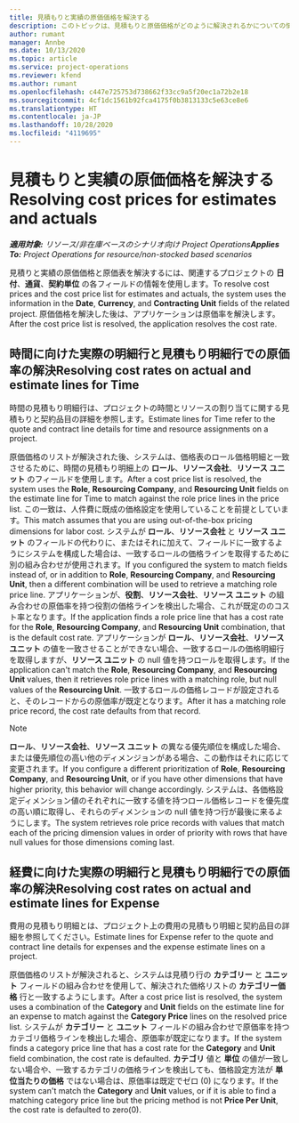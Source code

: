 ```yaml
---
title: 見積もりと実績の原価価格を解決する
description: このトピックは、見積もりと原価価格がどのように解決されるかについての情報を提供します。
author: rumant
manager: Annbe
ms.date: 10/13/2020
ms.topic: article
ms.service: project-operations
ms.reviewer: kfend
ms.author: rumant
ms.openlocfilehash: c447e725753d738662f33cc9a5f20ec1a72b2e18
ms.sourcegitcommit: 4cf1dc1561b92fca4175f0b3813133c5e63ce8e6
ms.translationtype: HT
ms.contentlocale: ja-JP
ms.lasthandoff: 10/28/2020
ms.locfileid: "4119695"
---
```

# <a name="resolving-cost-prices-for-estimates-and-actuals"></a><span data-ttu-id="62f7d-103">見積もりと実績の原価価格を解決する</span><span class="sxs-lookup"><span data-stu-id="62f7d-103">Resolving cost prices for estimates and actuals</span></span>

<span data-ttu-id="62f7d-104">_**適用対象:** リソース/非在庫ベースのシナリオ向け Project Operations_</span><span class="sxs-lookup"><span data-stu-id="62f7d-104">_**Applies To:** Project Operations for resource/non-stocked based scenarios_</span></span>

<span data-ttu-id="62f7d-105">見積りと実績の原価価格と原価表を解決するには、関連するプロジェクトの **日付**、**通貨**、**契約単位** の各フィールドの情報を使用します。</span><span class="sxs-lookup"><span data-stu-id="62f7d-105">To resolve cost prices and the cost price list for estimates and actuals, the system uses the information in the **Date**, **Currency**, and **Contracting Unit** fields of the related project.</span></span> <span data-ttu-id="62f7d-106">原価価格を解決した後は、アプリケーションは原価率を解決します。</span><span class="sxs-lookup"><span data-stu-id="62f7d-106">After the cost price list is resolved, the application resolves the cost rate.</span></span>

## <a name="resolving-cost-rates-on-actual-and-estimate-lines-for-time"></a><span data-ttu-id="62f7d-107">時間に向けた実際の明細行と見積もり明細行での原価率の解決</span><span class="sxs-lookup"><span data-stu-id="62f7d-107">Resolving cost rates on actual and estimate lines for Time</span></span>

<span data-ttu-id="62f7d-108">時間の見積もり明細行は、プロジェクトの時間とリソースの割り当てに関する見積もりと契約品目の詳細を参照します。</span><span class="sxs-lookup"><span data-stu-id="62f7d-108">Estimate lines for Time refer to the quote and contract line details for time and resource assignments on a project.</span></span>

<span data-ttu-id="62f7d-109">原価価格のリストが解決された後、システムは、価格表のロール価格明細と一致させるために、時間の見積もり明細上の **ロール**、**リソース会社**、**リソース ユニット** のフィールドを使用します。</span><span class="sxs-lookup"><span data-stu-id="62f7d-109">After a cost price list is resolved, the system uses the **Role**, **Resourcing Company**, and **Resourcing Unit** fields on the estimate line for Time to match against the role price lines in the price list.</span></span> <span data-ttu-id="62f7d-110">この一致は、人件費に既成の価格設定を使用していることを前提としています。</span><span class="sxs-lookup"><span data-stu-id="62f7d-110">This match assumes that you are using out-of-the-box pricing dimensions for labor cost.</span></span> <span data-ttu-id="62f7d-111">システムが **ロール**、**リソース会社** と **リソース ユニット** のフィールドの代わりに、またはそれに加えて、フィールドに一致するようにシステムを構成した場合は、一致するロールの価格ラインを取得するために別の組み合わせが使用されます。</span><span class="sxs-lookup"><span data-stu-id="62f7d-111">If you configured the system to match fields instead of, or in addition to **Role**, **Resourcing Company**, and **Resourcing Unit**, then a different combination will be used to retrieve a matching role price line.</span></span> <span data-ttu-id="62f7d-112">アプリケーションが、**役割**、**リソース会社**、**リソース ユニット** の組み合わせの原価率を持つ役割の価格ラインを検出した場合、これが既定ののコスト率となります。</span><span class="sxs-lookup"><span data-stu-id="62f7d-112">If the application finds a role price line that has a cost rate for the **Role**, **Resourcing Company**, and **Resourcing Unit** combination, that is the default cost rate.</span></span> <span data-ttu-id="62f7d-113">アプリケーションが **ロール**、**リソース会社**、**リソース ユニット** の値を一致させることができない場合、一致するロールの価格明細行を取得しますが、**リソース ユニット** の null 値を持つロールを取得します。</span><span class="sxs-lookup"><span data-stu-id="62f7d-113">If the application can't match the **Role**, **Resourcing Company**, and **Resourcing Unit** values, then it retrieves role price lines with a matching role, but null values of the **Resourcing Unit**.</span></span> <span data-ttu-id="62f7d-114">一致するロールの価格レコードが設定されると、そのレコードからの原価率が既定となります。</span><span class="sxs-lookup"><span data-stu-id="62f7d-114">After it has a matching role price record, the cost rate defaults from that record.</span></span> 

> [!NOTE]
> <span data-ttu-id="62f7d-115">**ロール**、**リソース会社**、**リソース ユニット** の異なる優先順位を構成した場合、または優先順位の高い他のディメンジョンがある場合、この動作はそれに応じて変更されます。</span><span class="sxs-lookup"><span data-stu-id="62f7d-115">If you configure a different prioritization of **Role**, **Resourcing Company**, and **Resourcing Unit**, or if you have other dimensions that have higher priority, this behavior will change accordingly.</span></span> <span data-ttu-id="62f7d-116">システムは、各価格設定ディメンション値のそれぞれに一致する値を持つロール価格レコードを優先度の高い順に取得し、それらのディメンションの null 値を持つ行が最後に来るようにします。</span><span class="sxs-lookup"><span data-stu-id="62f7d-116">The system retrieves role price records with values that match each of the pricing dimension values in order of priority with rows that have null values for those dimensions coming last.</span></span>

## <a name="resolving-cost-rates-on-actual-and-estimate-lines-for-expense"></a><span data-ttu-id="62f7d-117">経費に向けた実際の明細行と見積もり明細行での原価率の解決</span><span class="sxs-lookup"><span data-stu-id="62f7d-117">Resolving cost rates on actual and estimate lines for Expense</span></span>

<span data-ttu-id="62f7d-118">費用の見積もり明細とは、プロジェクト上の費用の見積もり明細と契約品目の詳細を参照してください。</span><span class="sxs-lookup"><span data-stu-id="62f7d-118">Estimate lines for Expense refer to the quote and contract line details for expenses and the expense estimate lines on a project.</span></span>

<span data-ttu-id="62f7d-119">原価価格のリストが解決されると、システムは見積り行の **カテゴリー** と **ユニット** フィールドの組み合わせを使用して、解決された価格リストの **カテゴリー価格** 行と一致するようにします。</span><span class="sxs-lookup"><span data-stu-id="62f7d-119">After a cost price list is resolved, the system uses a combination of the **Category** and **Unit** fields on the estimate line for an expense to match against the **Category Price** lines on the resolved price list.</span></span> <span data-ttu-id="62f7d-120">システムが **カテゴリー** と **ユニット** フィールドの組み合わせで原価率を持つカテゴリ価格ラインを検出した場合、原価率が既定になります。</span><span class="sxs-lookup"><span data-stu-id="62f7d-120">If the system finds a category price line that has a cost rate for the **Category** and **Unit** field combination, the cost rate is defaulted.</span></span> <span data-ttu-id="62f7d-121">**カテゴリ** 値と **単位** の値が一致しない場合や、一致するカテゴリの価格ラインを検出しても、価格設定方法が **単位当たりの価格** ではない場合は、原価率は既定でゼロ (0) になります。</span><span class="sxs-lookup"><span data-stu-id="62f7d-121">If the system can't match the **Category** and **Unit** values, or if it is able to find a matching category price line but the pricing method is not **Price Per Unit**, the cost rate is defaulted to zero(0).</span></span>
